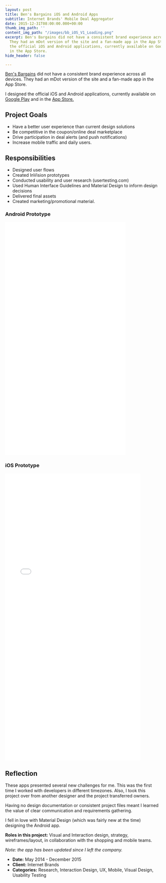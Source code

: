 ```yaml
---
layout: post
title: Ben's Bargains iOS and Android Apps
subtitle: Internet Brands' Mobile Deal Aggregator
date: 2015-12-31T08:00:00.000+00:00
thumb_img_path: ''
content_img_path: "/images/bb_iOS_V1_Loading.png"
excerpt: Ben's Bargains did not have a consistent brand experience across all devices.
  They had an mDot version of the site and a fan-made app in the App Store.  I designed
  the official iOS and Android applications, currently available on Google Play and
  in the App Store.
hide_header: false

---
```

[Ben's Bargains](https://bensbargains.com) did not have a consistent brand experience across all devices. They had an mDot version of the site and a fan-made app in the App Store.

I designed the official iOS and Android applications, currently available on [Google Play](https://play.google.com/store/apps/details?id=com.internetbrands.bensbargains&hl=en) and in the [App Store.](https://itunes.apple.com/us/app/bens-bargains-shopping-for/id986201093?mt=8)

## Project Goals

* Have a better user experience than current design solutions
* Be competitive in the coupon/online deal marketplace
* Drive participation in deal alerts (and push notifications)
* Increase mobile traffic and daily users.

## Responsibilities

* Designed user flows
* Created InVision prototypes
* Conducted usability and user research (usertesting.com)
* Used Human Interface Guidelines and Material Design to inform design decisions
* Delivered final assets
* Created marketing/promotional material.

### Android Prototype

<iframe src="[https://marvelapp.com/ad2064?emb=1&iosapp=false&frameless=false](https://marvelapp.com/ad2064?emb=1&iosapp=false&frameless=false "https://marvelapp.com/ad2064?emb=1&iosapp=false&frameless=false")" title="Marvel Prototype" width="390" height="755" allowTransparency="true" frameborder="0"></iframe>

### iOS Prototype

<iframe width="438" height="930" title="InVision Prototype" src="//invis.io/5CTI9DSD3ER" frameborder="0" allowfullscreen></iframe>

## Reflection

These apps presented several new challenges for me. This was the first time I worked with developers in different timezones. Also, I took this project over from another designer and the project transferred owners.

Having no design documentation or consistent project files meant I learned the value of clear communication and requirements gathering.

I fell in love with Material Design (which was fairly new at the time) designing the Android app.

**Roles in this project:** Visual and Interaction design, strategy, wireframes/layout, in collaboration with the shopping and mobile teams.

_Note: the app has been updated since I left the company._

* **Date:** May 2014 - December 2015
* **Client:** Internet Brands
* **Categories:** Research, Interaction Design, UX, Mobile, Visual Design, Usability Testing